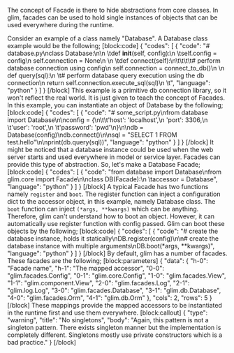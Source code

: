 The concept of Facade is there to hide abstractions from core classes. In glim, facades can be used to hold single instances of objects that can be used everywhere during the runtime.

Consider an example of a class namely "Database". A Database class example would be the following;
[block:code]
{
  "codes": [
    {
      "code": "# database.py\nclass Database:\n\n  \tdef __init__(self, config):\n      \tself.config = config\n        self.connection = None\n  \n  \tdef connect(self):\n\t\t\t\t# perform database connection using config\n        self.connection = connect_to_db()\n    \n    def query(sql):\n      \t# perform database query execution using the db connection\n        return self.connection.execute_sql(sql)\n      \t",
      "language": "python"
    }
  ]
}
[/block]
This example is a primitive db connection library, so it won't reflect the real world. It is just given to teach the concept of Facades. In this example, you can instantiate an object of Database by the following;
[block:code]
{
  "codes": [
    {
      "code": "# some_script.py\nfrom database import Database\n\nconfig = {\n\t\t'host': 'localhost',\n    'port': 3306,\n  \t'user': 'root',\n  \t'password': 'pwd'\n}\n\ndb = Database(config)\ndb.connect()\n\nsql = \"SELECT 1 FROM test.hello\"\n\nprint(db.query(sql))",
      "language": "python"
    }
  ]
}
[/block]
It might be noticed that a database instance could be used when the web server starts and used everywhere in model or service layer. Facades can provide this type of abstraction. So, let's make a Database Facade;
[block:code]
{
  "codes": [
    {
      "code": "from database import Database\nfrom glim.core import Facade\n\nclass DB(Facade):\n  \taccessor = Database",
      "language": "python"
    }
  ]
}
[/block]
A typical Facade has two functions namely `register` and `boot`. The register function can inject a configuration dict to the accessor object, in this example, namely Database class. The `boot` function can inject `(*args, **kwargs)` which can be anything. Therefore, glim can't understand how to boot an object. However, it can automatically use register function with config passed. Glim can boot these objects by the following;
[block:code]
{
  "codes": [
    {
      "code": "# create the database instance, holds it statically\nDB.register(config)\n\n# create the database instance with multiple arguments\nDB.boot(*args, **kwargs)",
      "language": "python"
    }
  ]
}
[/block]
By default, glim has a number of facades. These facades are the following;
[block:parameters]
{
  "data": {
    "h-0": "Facade name",
    "h-1": "The mapped accessor",
    "0-0": "glim.facades.Config",
    "0-1": "glim.core.Config",
    "1-0": "glim.facades.View",
    "1-1": "glim.component.View",
    "2-0": "glim.facades.Log",
    "2-1": "glim.log.Log",
    "3-0": "glim.facades.Database",
    "3-1": "glim.db.Database",
    "4-0": "glim.facades.Orm",
    "4-1": "glim.db.Orm"
  },
  "cols": 2,
  "rows": 5
}
[/block]
These mappings provide the mapped accessors to be instantiated in the runtime first and use them everywhere.
[block:callout]
{
  "type": "warning",
  "title": "No singletons",
  "body": "Again, this pattern is not a singleton pattern. There exists singleton manner but the implementation is completely different. Singletons mostly use private constructors which is a bad practice."
}
[/block]